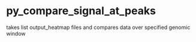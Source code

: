 # py_compare_signal_at_peaks
takes list output_heatmap files and compares data over specified genomic window
